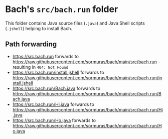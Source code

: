# Bach's `src/bach.run` folder

This folder contains Java source files (`.java`) and Java Shell scripts (`.jshell`) helping to install Bach.

## Path forwarding

- https://src.bach.run forwards to https://raw.githubusercontent.com/sormuras/bach/main/src/bach.run - resulting in `404: Not Found`
- https://src.bach.run/install.jshell forwards to https://raw.githubusercontent.com/sormuras/bach/main/src/bach.run/install.jshell
- https://src.bach.run/Bach.java forwards to https://raw.githubusercontent.com/sormuras/bach/main/src/bach.run/Bach.java
- https://src.bach.run/Hi.java forwards to https://raw.githubusercontent.com/sormuras/bach/main/src/bach.run/Hi.java
- https://src.bach.run/Ho.java forwards to https://raw.githubusercontent.com/sormuras/bach/main/src/bach.run/Ho.java
